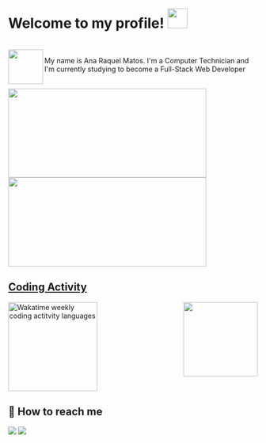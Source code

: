 # Welcome to my profile! <img src="https://github.com/TheDudeThatCode/TheDudeThatCode/blob/master/Assets/Hi.gif" width="40px">
<br>

 <img src="https://media.giphy.com/media/GgcetQpEbCzQwPKzqe/giphy.gif" align="left" width="70px">
 

  
My name is Ana Raquel Matos. I'm a Computer Technician and I'm currently studying to become a Full-Stack Web Developer

<br>
<div>
<a href="https://github.com/anaraquelmatos">
  <img height="180em" src="https://github-readme-stats.vercel.app/api?username=anaraquelmatos&show_icons=true&theme=cobalt&include_all_commits=true&count_private=true" height="160px", width="400px" />
  <img height="180em" src="https://github-readme-stats.vercel.app/api/top-langs/?username=anaraquelmatos&layout=compact&langs_count=7&theme=cobalt" height="160px", width="400px" />
</div>

## Coding Activity
 
   <img src="https://media.giphy.com/media/8SRqnPebX1H8lQy5YR/giphy.gif" align="right" width="150px"/>
 
<div>
<a href="https://wakatime.com/@anaraquelmatos" title="Data update every midnight"><img height="180em" src="https://github-readme-stats.vercel.app/api/wakatime?username=anaraquelmatos&layout=compact&langs_count=6&theme=cobalt" alt="Wakatime weekly coding actitvity languages"/></a>
 </div>

 ## 📩 How to reach me
<p>
 <a href="https://www.linkedin.com/in/ana-raquel-matos-1055857b/" target="_blank"><img src="https://img.shields.io/badge/-LinkedIn-%230077B5?style=for-the-badge&logo=linkedin&logoColor=white" target="_blank"></a>
 <a href="mailto:anaraquelpmatos@gmail.com"><img src="https://img.shields.io/badge/Gmail-D14836?style=for-the-badge&logo=gmail&logoColor=white" target="blank"></ a>
</p>


